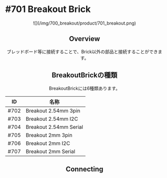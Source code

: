 # #701 Breakout Brick

<center>![](/img/700_breakout/product/701_breakout.png)
<!--COLORME-->

## Overview
ブレッドボード等に接続することで、Brick以外の部品と接続することができます。


## BreakoutBrickの種類
BreakoutBrickには6種類あります。

|ID|名称|
|--|--|
|#702|Breakout 2.54mm 3pin|
|#703|Breakout 2.54mm I2C| 
|#704|Breakout 2.54mm Serial| 
|#705|Breakout 2mm 3pin|
|#706|Breakout 2mm I2C|
|#707|Breakout 2mm Serial|

## Connecting

